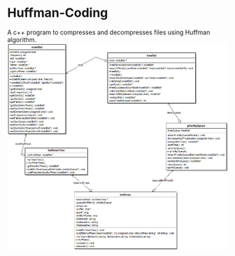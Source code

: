 # Huffman-Coding
A c++ program to compresses and decompresses files using Huffman algorithm.
![UML code](https://github.com/mariaconcettavitale/huffman-coding/blob/master/Test/UMLHuffman_EncodingDecoding.jpg)
